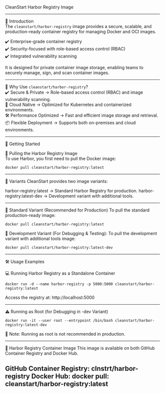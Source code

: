CleanStart Harbor Registry Image

---

📌 Introduction  
The `cleanstart/harbor-registry` image provides a secure, scalable, and production-ready container registry for managing Docker and OCI images.

✔️ Enterprise-grade container registry  
✔️ Security-focused with role-based access control (RBAC)  
✔️ Integrated vulnerability scanning  

It is designed for private container image storage, enabling teams to securely manage, sign, and scan container images.

---

📌 Why Use `cleanstart/harbor-registry`?  
✔️ Secure & Private → Role-based access control (RBAC) and image vulnerability scanning.  
🚀 Cloud Native → Optimized for Kubernetes and containerized environments.  
🛠️ Performance Optimized → Fast and efficient image storage and retrieval.  
📦 Flexible Deployment → Supports both on-premises and cloud environments.  

---

🚀 Getting Started  

🐳 Pulling the Harbor Registry Image  
To use Harbor, you first need to pull the Docker image:  

```
docker pull cleanstart/harbor-registry:latest
```

---

🔹 Variants
CleanStart provides two image variants:

harbor-registry:latest → Standard Harbor Registry for production.
harbor-registry:latest-dev → Development variant with additional tools.

---

🔹 Standard Variant (Recommended for Production)
To pull the standard production-ready image:

```
docker pull cleanstart/harbor-registry:latest
```
🔹 Development Variant (For Debugging & Testing):
To pull the development variant with additional tools image:

```
docker pull cleanstart/harbor-registry:latest-dev
```

---

🛠️ Usage Examples

💻 Running Harbor Registry as a Standalone Container

```
docker run -d --name harbor-registry -p 5000:5000 cleanstart/harbor-registry:latest
```
Access the registry at: http://localhost:5000⁠

---

⚠️ Running as Root (for Debugging in -dev Variant)

```
docker run -it --user root --entrypoint /bin/bash cleanstart/harbor-registry:latest-dev
```
📌 Note: Running as root is not recommended in production.

---

🔗 Harbor Registry Container Image
This image is available on both GitHub Container Registry and Docker Hub.

GitHub Container Registry: clnstrt/harbor-registry
Docker Hub: docker pull: cleanstart/harbor-registry:latest
---
